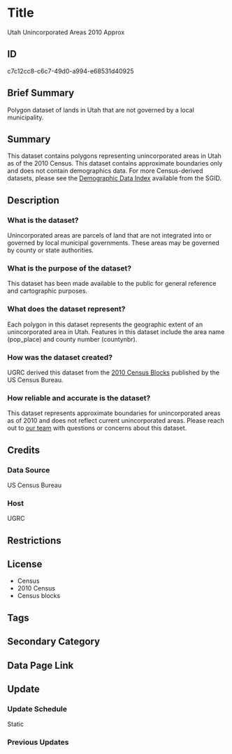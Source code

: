 # Title

Utah Unincorporated Areas 2010 Approx

## ID

c7c12cc8-c6c7-49d0-a994-e68531d40925

## Brief Summary

Polygon dataset of lands in Utah that are not governed by a local municipality.

## Summary

This dataset contains polygons representing unincorporated areas in Utah as of the 2010 Census. This dataset contains approximate boundaries only and does not contain demographics data. For more Census-derived datasets, please see the [Demographic Data Index](https://gis.utah.gov/products/sgid/demographic/) available from the SGID.

## Description

### What is the dataset?

Unincorporated areas are parcels of land that are not integrated into or governed by local municipal governments. These areas may be governed by county or state authorities.

### What is the purpose of the dataset?

This dataset has been made available to the public for general reference and cartographic purposes.

### What does the dataset represent?

Each polygon in this dataset represents the geographic extent of an unincorporated area in Utah. Features in this dataset include the area name (pop_place) and county number (countynbr).

<!--- Given the name of the first field, pop_place, it makes me wonder if this actually represents the nearest populated place. Is that the case? --->

### How was the dataset created?

UGRC derived this dataset from the [2010 Census Blocks](https://gis.utah.gov/products/sgid/demographic/census-2010-blocks/) published by the US Census Bureau.

### How reliable and accurate is the dataset?

This dataset represents approximate boundaries for unincorporated areas as of 2010 and does not reflect current unincorporated areas. Please reach out to [our team](https://gis.utah.gov/contact/) with questions or concerns about this dataset.

## Credits

### Data Source

US Census Bureau

### Host

UGRC

## Restrictions

## License

- Census
- 2010 Census
- Census blocks

## Tags

## Secondary Category

## Data Page Link

## Update

### Update Schedule

Static

### Previous Updates
